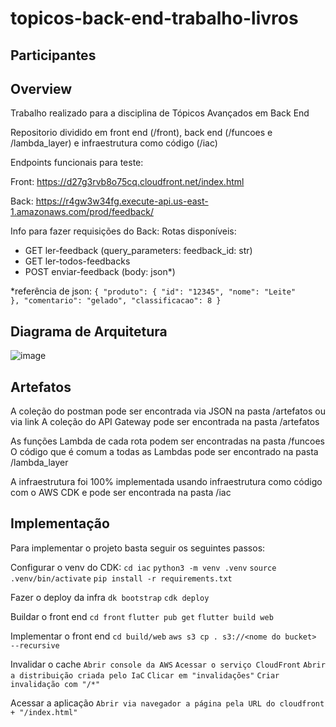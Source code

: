 # topicos-back-end-trabalho-livros

## Participantes

## Overview
Trabalho realizado para a disciplina de Tópicos Avançados em Back End

Repositorio dividido em front end (/front), back end (/funcoes e /lambda_layer) e infraestrutura como código (/iac)

Endpoints funcionais para teste:

Front: https://d27g3rvb8o75cq.cloudfront.net/index.html

Back: https://r4gw3w34fg.execute-api.us-east-1.amazonaws.com/prod/feedback/


Info para fazer requisições do Back:
Rotas disponíveis: 
- GET ler-feedback (query_parameters: feedback_id: str)
- GET ler-todos-feedbacks
- POST enviar-feedback (body: json*)

*referência de json:
        `{
            "produto":
                {
                    "id": "12345",
                    "nome": "Leite"    
                },
                "comentario": "gelado",
                "classificacao": 8
        }`

## Diagrama de Arquitetura
![image](https://github.com/Brvilardi/topicos-back-end-trabalho-livros/blob/main/artefatos/../../../../../../../artefatos/t2-back.jpg?raw=true)


## Artefatos
A coleção do postman pode ser encontrada via JSON na pasta /artefatos ou via link
A coleção do API Gateway pode ser encontrada na pasta /artefatos

As funções Lambda de cada rota podem ser encontradas na pasta /funcoes
O código que é comum a todas as Lambdas pode ser encontrado na pasta /lambda_layer

A infraestrutura foi 100% implementada usando infraestrutura como código com o AWS CDK e pode ser encontrada na pasta /iac

## Implementação

Para implementar o projeto basta seguir os seguintes passos:

Configurar o venv do CDK:
        `cd iac`
        `python3 -m venv .venv`
        `source .venv/bin/activate`
        `pip install -r requirements.txt`

Fazer o deploy da infra
        `dk bootstrap`
        `cdk deploy`

Buildar o front end
        `cd front`
        `flutter pub get`
        `flutter build web`

Implementar o front end
        `cd build/web`
        `aws s3 cp . s3://<nome do bucket>  --recursive`

Invalidar o cache
        `Abrir console da AWS`
        `Acessar o serviço CloudFront`
        `Abrir a distribuição criada pelo IaC`
        `Clicar em "invalidações"`
        `Criar invalidação com "/*"`

Acessar a aplicação
        `Abrir via navegador a página pela URL do cloudfront + "/index.html"`




